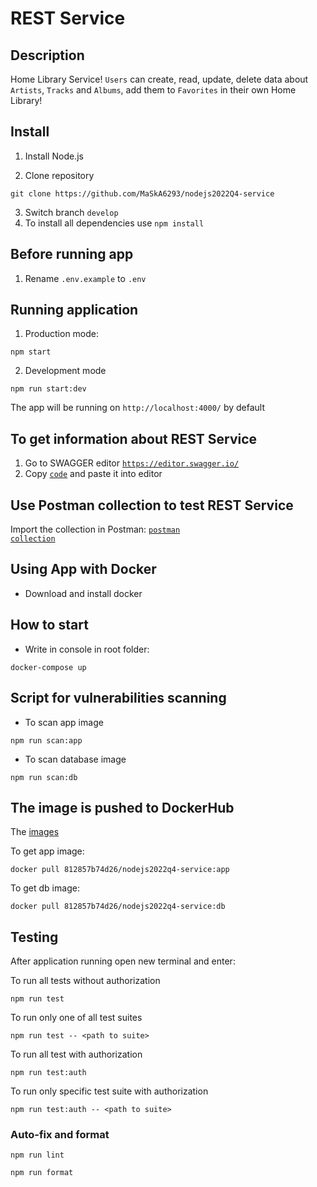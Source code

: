 # REST Service

## Description

Home Library Service! `Users` can create, read, update, delete data about `Artists`, `Tracks` and `Albums`, add them to `Favorites` in their own Home Library!

## Install

1. Install Node.js

2. Clone repository

```
git clone https://github.com/MaSkA6293/nodejs2022Q4-service
```

3. Switch branch <code>develop</code>
4. To install all dependencies use <code>npm install</code>

## Before running app

1. Rename <code>.env.example</code> to <code>.env</code>

## Running application

1. Production mode:

```
npm start
```

2. Development mode

```
npm run start:dev
```

The app will be running on <code>http://localhost:4000/</code> by default

## To get information about REST Service

1. Go to SWAGGER editor <code>https://editor.swagger.io/</code>
2. Copy <code>[code](./doc/api.yaml)</code> and paste it into editor

## Use Postman collection to test REST Service

Import the collection in Postman: <code>[postman collection](./rest%20service%20nodeJS%20task.postman_collection.json)</code>

## Using App with Docker

- Download and install docker

## How to start

- Write in console in root folder:

```
docker-compose up
```

## Script for vulnerabilities scanning

- To scan app image

```
npm run scan:app
```

- To scan database image

```
npm run scan:db
```

## The image is pushed to DockerHub

The [images](https://hub.docker.com/repository/docker/812857b74d26/nodejs2022q4-service/tags?page=1&ordering=last_updated)

To get app image:

```
docker pull 812857b74d26/nodejs2022q4-service:app
```

To get db image:

```
docker pull 812857b74d26/nodejs2022q4-service:db
```

## Testing

After application running open new terminal and enter:

To run all tests without authorization

```
npm run test
```

To run only one of all test suites

```
npm run test -- <path to suite>
```

To run all test with authorization

```
npm run test:auth
```

To run only specific test suite with authorization

```
npm run test:auth -- <path to suite>
```

### Auto-fix and format

```
npm run lint
```

```
npm run format
```
